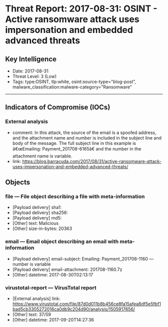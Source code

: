# Threat Report: 2017-08-31: OSINT - Active ransomware attack uses impersonation and embedded advanced threats


## Key Intelligence
* Date: 2017-08-31
* Threat Level: 3 (Low)
* Tags: type:OSINT, tlp:white, osint:source-type="blog-post", malware_classification:malware-category="Ransomware"

---

## Indicators of Compromise (IOCs)
### External analysis
* comment: In this attack, the source of the email is a spoofed address, and the attachment name and number is included in the subject line and body of the message.  The full subject line in this example is â€œEmailing: Payment_201708-6165â€ and the number in the attachment name is variable.
* link: https://blog.barracuda.com/2017/08/31/active-ransomware-attack-uses-impersonation-and-embedded-advanced-threats/

## Objects
### file — File object describing a file with meta-information
* [Payload delivery] sha1: <sha1>
* [Payload delivery] sha256: <sha256>
* [Payload delivery] md5: <md5>
* [Other] text: Malicious
* [Other] size-in-bytes: 20363

### email — Email object describing an email with meta-information
* [Payload delivery] email-subject: Emailing: Payment_201708-1160 — number is variable
* [Payload delivery] email-attachment: 201708-1160.7z
* [Other] datetime: 2017-08-30T02:13:17

### virustotal-report — VirusTotal report
* [External analysis] link: https://www.virustotal.com/file/87d0d011b8b456ce8fa15afea8df5e5fbf1bad5cb3305272016ca0db9c204d90/analysis/1505917656/
* [Other] text: 37/59
* [Other] datetime: 2017-09-20T14:27:36
